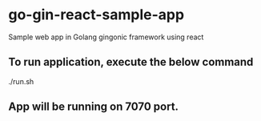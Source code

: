 # go-gin-react-sample-app
Sample web app in Golang gingonic framework using react

## To run application, execute the below command

./run.sh

## App will be running on 7070 port.
